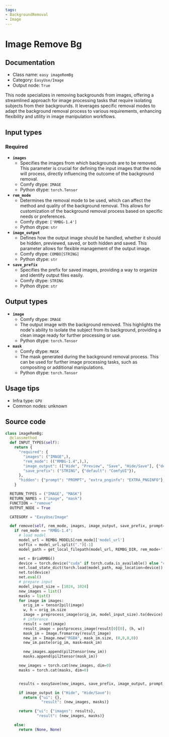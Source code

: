 ```yaml
---
tags:
- BackgroundRemoval
- Image
---
```


# Image Remove Bg
## Documentation
- Class name: `easy imageRemBg`
- Category: `EasyUse/Image`
- Output node: `True`

This node specializes in removing backgrounds from images, offering a streamlined approach for image processing tasks that require isolating subjects from their backgrounds. It leverages specific removal modes to adapt the background removal process to various requirements, enhancing flexibility and utility in image manipulation workflows.
## Input types
### Required
- **`images`**
    - Specifies the images from which backgrounds are to be removed. This parameter is crucial for defining the input images that the node will process, directly influencing the outcome of the background removal.
    - Comfy dtype: `IMAGE`
    - Python dtype: `torch.Tensor`
- **`rem_mode`**
    - Determines the removal mode to be used, which can affect the method and quality of the background removal. This allows for customization of the background removal process based on specific needs or preferences.
    - Comfy dtype: `['RMBG-1.4']`
    - Python dtype: `str`
- **`image_output`**
    - Defines how the output image should be handled, whether it should be hidden, previewed, saved, or both hidden and saved. This parameter allows for flexible management of the output image.
    - Comfy dtype: `COMBO[STRING]`
    - Python dtype: `str`
- **`save_prefix`**
    - Specifies the prefix for saved images, providing a way to organize and identify output files easily.
    - Comfy dtype: `STRING`
    - Python dtype: `str`
## Output types
- **`image`**
    - Comfy dtype: `IMAGE`
    - The output image with the background removed. This highlights the node's ability to isolate the subject from its background, providing a clean image ready for further processing or use.
    - Python dtype: `torch.Tensor`
- **`mask`**
    - Comfy dtype: `MASK`
    - The mask generated during the background removal process. This can be used for further image processing tasks, such as compositing or additional manipulations.
    - Python dtype: `torch.Tensor`
## Usage tips
- Infra type: `GPU`
- Common nodes: unknown


## Source code
```python
class imageRemBg:
  @classmethod
  def INPUT_TYPES(self):
    return {
      "required": {
        "images": ("IMAGE",),
        "rem_mode": (("RMBG-1.4",),),
        "image_output": (["Hide", "Preview", "Save", "Hide/Save"], {"default": "Preview"}),
        "save_prefix": ("STRING", {"default": "ComfyUI"}),
      },
      "hidden": {"prompt": "PROMPT", "extra_pnginfo": "EXTRA_PNGINFO"},
    }

  RETURN_TYPES = ("IMAGE", "MASK")
  RETURN_NAMES = ("image", "mask")
  FUNCTION = "remove"
  OUTPUT_NODE = True

  CATEGORY = "EasyUse/Image"

  def remove(self, rem_mode, images, image_output, save_prefix, prompt=None, extra_pnginfo=None):
    if rem_mode == "RMBG-1.4":
      # load model
      model_url = REMBG_MODELS[rem_mode]['model_url']
      suffix = model_url.split(".")[-1]
      model_path = get_local_filepath(model_url, REMBG_DIR, rem_mode+'.'+suffix)

      net = BriaRMBG()
      device = torch.device("cuda" if torch.cuda.is_available() else "cpu")
      net.load_state_dict(torch.load(model_path, map_location=device))
      net.to(device)
      net.eval()
      # prepare input
      model_input_size = [1024, 1024]
      new_images = list()
      masks = list()
      for image in images:
        orig_im = tensor2pil(image)
        w, h = orig_im.size
        image = preprocess_image(orig_im, model_input_size).to(device)
        # inference
        result = net(image)
        result_image = postprocess_image(result[0][0], (h, w))
        mask_im = Image.fromarray(result_image)
        new_im = Image.new("RGBA", mask_im.size, (0,0,0,0))
        new_im.paste(orig_im, mask=mask_im)

        new_images.append(pil2tensor(new_im))
        masks.append(pil2tensor(mask_im))

      new_images = torch.cat(new_images, dim=0)
      masks = torch.cat(masks, dim=0)


      results = easySave(new_images, save_prefix, image_output, prompt, extra_pnginfo)

      if image_output in ("Hide", "Hide/Save"):
        return {"ui": {},
                "result": (new_images, masks)}

      return {"ui": {"images": results},
              "result": (new_images, masks)}

    else:
      return (None, None)

```
